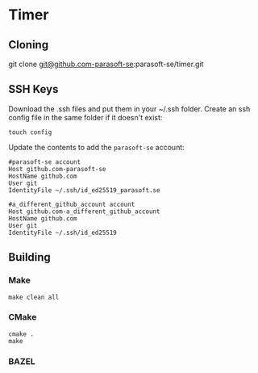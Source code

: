 # Timer

## Cloning
git clone git@github.com-parasoft-se:parasoft-se/timer.git

## SSH Keys
Download the .ssh files and put them in your ~/.ssh folder.
Create an ssh config file in the same folder if it doesn't exist:
```
touch config
```
Update the contents to add the ```parasoft-se``` account:
```
#parasoft-se account
Host github.com-parasoft-se
HostName github.com
User git
IdentityFile ~/.ssh/id_ed25519_parasoft.se

#a_different_github_account account
Host github.com-a_different_github_account
HostName github.com
User git
IdentityFile ~/.ssh/id_ed25519
```

## Building
### Make
```
make clean all
```
### CMake
```
cmake .
make
```
### BAZEL